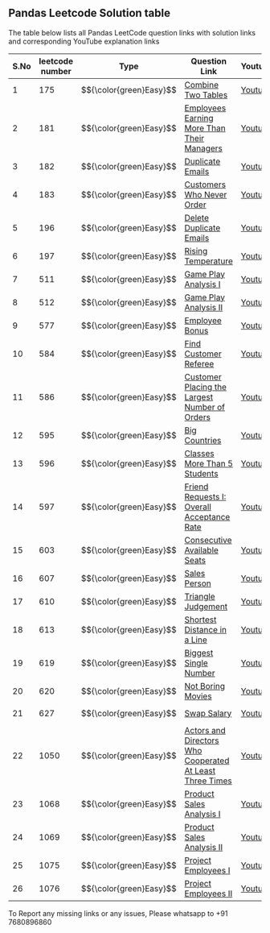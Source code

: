 ## Pandas Leetcode Solution table 


The table below lists all Pandas LeetCode question links with solution links and corresponding YouTube explanation links




| S.No | leetcode number | Type |Question Link | Youtube | Github Solution |
|----------|----------|----------|----------|-------|------------|
| 1 | 175 | $${\color{green}Easy}$$  | [Combine Two Tables](https://leetcode.com/problems/combine-two-tables/) | [Youtube](https://youtu.be/KSX26jh-pxs?si=Jur3bgKP1btklATm) | [Solution](https://github.com/MlvPrasadOfficial/DataScience_University_by_MLV_Prasad/blob/main/PROJECT_02_PANDAS_LEETCODE_SOLUTION/P0174.py) |
| 2 | 181 | $${\color{green}Easy}$$  | [Employees Earning More Than Their Managers](https://leetcode.com/problems/employees-earning-more-than-their-managers/description/)    | [Youtube](https://youtu.be/TUHORIZIOVI?si=L5VDoer5p1PUZrmN) | [Solution](https://github.com/MlvPrasadOfficial/DataScience_University_by_MLV_Prasad/blob/main/PROJECT_02_PANDAS_LEETCODE_SOLUTION/P0181.py) |
| 3 | 182 | $${\color{green}Easy}$$  | [Duplicate Emails](https://leetcode.com/problems/duplicate-emails/)    |  [Youtube](https://youtu.be/C06RwTw6Ay4) | [Solution](https://github.com/MlvPrasadOfficial/DataScience_University_by_MLV_Prasad/blob/main/PROJECT_02_PANDAS_LEETCODE_SOLUTION/P0182.py)|
| 4 | 183 | $${\color{green}Easy}$$  | [Customers Who Never Order](https://leetcode.com/problems/customers-who-never-order/)    | [Youtube](https://youtu.be/dLnuvDtPX50) | [Solution](https://github.com/MlvPrasadOfficial/DataScience_University_by_MLV_Prasad/blob/main/PROJECT_02_PANDAS_LEETCODE_SOLUTION/P0183.py) |
| 5 | 196 | $${\color{green}Easy}$$  | [Delete Duplicate Emails](https://leetcode.com/problems/delete-duplicate-emails/description/)    |  [Youtube](https://youtu.be/XAvj0BThMMU)|[Solution](https://github.com/MlvPrasadOfficial/DataScience_University_by_MLV_Prasad/blob/main/PROJECT_02_PANDAS_LEETCODE_SOLUTION/P0196.py)  |
| 6 | 197 | $${\color{green}Easy}$$  | [Rising Temperature](https://leetcode.com/problems/rising-temperature/description/)    | [Youtube](https://youtu.be/IMsXu5Ax2uY) | [Solution](https://github.com/MlvPrasadOfficial/DataScience_University_by_MLV_Prasad/blob/main/PROJECT_02_PANDAS_LEETCODE_SOLUTION/P0197.py) |
| 7 | 511 | $${\color{green}Easy}$$  |[Game Play Analysis I](https://leetcode.com/problems/game-play-analysis-i/)    | [Youtube](https://youtu.be/EluH1FZoe74) | [Solution](https://github.com/MlvPrasadOfficial/DataScience_University_by_MLV_Prasad/blob/main/PROJECT_02_PANDAS_LEETCODE_SOLUTION/P0511.py) |
| 8 | 512 | $${\color{green}Easy}$$  | [Game Play Analysis II](https://leetcode.com/problems/game-play-analysis-ii/description/)    | [Youtube](https://youtu.be/01dFSZInq0U) | [Solution](https://github.com/MlvPrasadOfficial/DataScience_University_by_MLV_Prasad/blob/main/PROJECT_02_PANDAS_LEETCODE_SOLUTION/P0512.py) |
| 9 | 577 | $${\color{green}Easy}$$  | [Employee Bonus](https://leetcode.com/problems/employee-bonus/)    | [Youtube](https://youtu.be/-J8cTl4dn-E) | [Solution](https://github.com/MlvPrasadOfficial/DataScience_University_by_MLV_Prasad/blob/main/PROJECT_02_PANDAS_LEETCODE_SOLUTION/P0577.py) |
| 10 | 584 | $${\color{green}Easy}$$  | [Find Customer Referee](https://leetcode.com/problems/find-customer-referee/description/)    | [Youtube](https://youtu.be/XCW1vdsIgP8) | [Solution](https://github.com/MlvPrasadOfficial/DataScience_University_by_MLV_Prasad/blob/main/PROJECT_02_PANDAS_LEETCODE_SOLUTION/P0584.py) |
| 11 | 586 | $${\color{green}Easy}$$  | [Customer Placing the Largest Number of Orders](https://leetcode.com/problems/customer-placing-the-largest-number-of-orders/description/)    | [Youtube](https://youtu.be/ZUg6tNGmyPU)| [Solution](https://github.com/MlvPrasadOfficial/DataScience_University_by_MLV_Prasad/blob/main/PROJECT_02_PANDAS_LEETCODE_SOLUTION/P0586.py) |
| 12 | 595 | $${\color{green}Easy}$$  | [Big Countries](https://leetcode.com/problems/big-countries/description/)    | [Youtube](https://youtu.be/CK1qxYcwLJY) | [Solution](https://github.com/MlvPrasadOfficial/DataScience_University_by_MLV_Prasad/blob/main/PROJECT_02_PANDAS_LEETCODE_SOLUTION/P0595.py) |
| 13 | 596 | $${\color{green}Easy}$$  | [Classes More Than 5 Students](https://leetcode.com/problems/classes-more-than-5-students/description/)    | [Youtube](https://youtu.be/Bkin3lkIul0) | [Solution](https://github.com/MlvPrasadOfficial/DataScience_University_by_MLV_Prasad/blob/main/PROJECT_02_PANDAS_LEETCODE_SOLUTION/P0596.py) |
| 14 | 597 | $${\color{green}Easy}$$  | [Friend Requests I: Overall Acceptance Rate](https://leetcode.com/problems/friend-requests-i-overall-acceptance-rate/description/)    | [Youtube](https://youtu.be/v12PrPmc0f0) | [Solution](https://github.com/MlvPrasadOfficial/DataScience_University_by_MLV_Prasad/blob/main/PROJECT_02_PANDAS_LEETCODE_SOLUTION/P0597.py) |
| 15 | 603 | $${\color{green}Easy}$$  | [ Consecutive Available Seats](https://leetcode.com/problems/consecutive-available-seats/description/)    | [Youtube](https://youtu.be/D3qIyzJT5F8) | [Solution](https://github.com/MlvPrasadOfficial/DataScience_University_by_MLV_Prasad/blob/main/PROJECT_02_PANDAS_LEETCODE_SOLUTION/P0603.py) |
| 16 | 607 | $${\color{green}Easy}$$  | [Sales Person](https://leetcode.com/problems/sales-person/description/)    | [Youtube](https://youtu.be/4jg1HMne3Us) | [Solution](https://github.com/MlvPrasadOfficial/DataScience_University_by_MLV_Prasad/blob/main/PROJECT_02_PANDAS_LEETCODE_SOLUTION/P0607.py) |
| 17 | 610 | $${\color{green}Easy}$$  | [Triangle Judgement](https://leetcode.com/problems/triangle-judgement/description/)    | [Youtube](https://youtu.be/TY_aE1rOYXU) | [Solution](https://github.com/MlvPrasadOfficial/DataScience_University_by_MLV_Prasad/blob/main/PROJECT_02_PANDAS_LEETCODE_SOLUTION/P0610.py) |
| 18 | 613 | $${\color{green}Easy}$$  | [Shortest Distance in a Line](https://leetcode.com/problems/shortest-distance-in-a-line/description/)    | [Youtube](https://youtu.be/4vrJPNY5MN4) | [Solution](https://github.com/MlvPrasadOfficial/DataScience_University_by_MLV_Prasad/blob/main/PROJECT_02_PANDAS_LEETCODE_SOLUTION/P0613.py) |
| 19 | 619 | $${\color{green}Easy}$$  | [Biggest Single Number](https://leetcode.com/problems/friend-requests-i-overall-acceptance-rate/description/)    | [Youtube](https://youtu.be/N89M3UV21Js) | [Solution](https://github.com/MlvPrasadOfficial/DataScience_University_by_MLV_Prasad/blob/main/PROJECT_02_PANDAS_LEETCODE_SOLUTION/P0619.py) |
| 20 | 620 | $${\color{green}Easy}$$  | [Not Boring Movies](https://leetcode.com/problems/not-boring-movies/description/)    | [Youtube](https://youtu.be/d6qNo9oYITs) | [Solution](https://github.com/MlvPrasadOfficial/DataScience_University_by_MLV_Prasad/blob/main/PROJECT_02_PANDAS_LEETCODE_SOLUTION/P0620.py) |
| 21| 627 | $${\color{green}Easy}$$  | [Swap Salary](https://leetcode.com/problems/swap-salary/description/)    | [Youtube](https://youtu.be/13rclpJ9QGI) | [Solution](https://github.com/MlvPrasadOfficial/DataScience_University_by_MLV_Prasad/blob/main/PROJECT_02_PANDAS_LEETCODE_SOLUTION/P0627.py) |
| 22| 1050 | $${\color{green}Easy}$$  | [Actors and Directors Who Cooperated At Least Three Times](https://leetcode.com/problems/actors-and-directors-who-cooperated-at-least-three-times/description/)    | [Youtube](https://youtu.be/g9--jmK0FAY) | [Solution](https://github.com/MlvPrasadOfficial/DataScience_University_by_MLV_Prasad/blob/main/PROJECT_02_PANDAS_LEETCODE_SOLUTION/P1050.py) |
| 23 | 1068 | $${\color{green}Easy}$$  | [Product Sales Analysis I](https://leetcode.com/problems/product-sales-analysis-i/description/)    | [Youtube](https://youtu.be/azCYWO7SNV4) | [Solution](https://github.com/MlvPrasadOfficial/DataScience_University_by_MLV_Prasad/blob/main/PROJECT_02_PANDAS_LEETCODE_SOLUTION/P1068.py) |
| 24 | 1069 | $${\color{green}Easy}$$  | [ Product Sales Analysis II](https://leetcode.com/problems/product-sales-analysis-ii/description/)    | [Youtube](https://youtu.be/dfY8uqiGFSE) | [Solution](https://github.com/MlvPrasadOfficial/DataScience_University_by_MLV_Prasad/blob/main/PROJECT_02_PANDAS_LEETCODE_SOLUTION/P1069.py) |
| 25 | 1075 | $${\color{green}Easy}$$  | [Project Employees I](https://leetcode.com/problems/project-employees-i/description/)    | [Youtube](https://youtu.be/oJfcLO7hF7c) | [Solution](https://github.com/MlvPrasadOfficial/DataScience_University_by_MLV_Prasad/blob/main/PROJECT_02_PANDAS_LEETCODE_SOLUTION/P1075.py) |
| 26 | 1076 | $${\color{green}Easy}$$  | [Project Employees II](https://leetcode.com/problems/project-employees-ii/description/)    | [Youtube](https://youtu.be/YRWxfa9n-9k) | [Solution](https://github.com/MlvPrasadOfficial/DataScience_University_by_MLV_Prasad/blob/main/PROJECT_02_PANDAS_LEETCODE_SOLUTION/P1076.py) |



To Report any missing links or any issues, Please whatsapp to +91 7680896860
